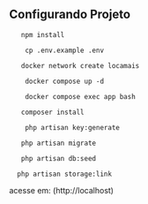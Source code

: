 ## Configurando Projeto

```
   npm install
```

```
    cp .env.example .env
```

```
   docker network create locamais
```

```
    docker compose up -d
```

```
    docker compose exec app bash
```

```
   composer install
```

```
    php artisan key:generate
```

```
   php artisan migrate
```

```
   php artisan db:seed
```

```
  php artisan storage:link
```

 acesse em: (http://localhost)



